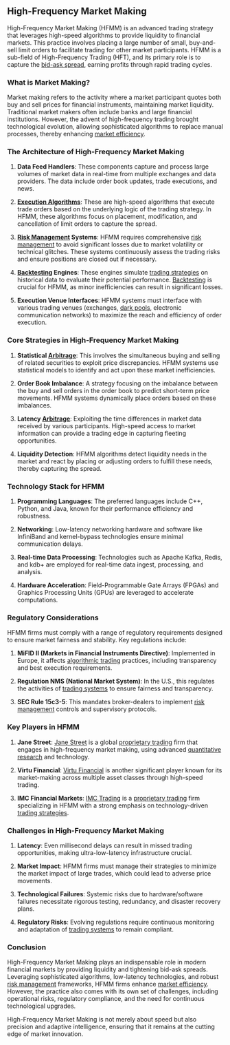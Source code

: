 ## High-Frequency Market Making

High-Frequency Market Making (HFMM) is an advanced trading strategy that leverages high-speed algorithms to provide liquidity to financial markets. This practice involves placing a large number of small, buy-and-sell limit orders to facilitate trading for other market participants. HFMM is a sub-field of High-Frequency Trading (HFT), and its primary role is to capture the [bid-ask spread](../b/bid-ask_spread.md), earning profits through rapid trading cycles.

### What is Market Making?

Market making refers to the activity where a market participant quotes both buy and sell prices for financial instruments, maintaining market liquidity. Traditional market makers often include banks and large financial institutions. However, the advent of high-frequency trading brought technological evolution, allowing sophisticated algorithms to replace manual processes, thereby enhancing [market efficiency](../m/market_efficiency.md).

### The Architecture of High-Frequency Market Making

1. **Data Feed Handlers**: These components capture and process large volumes of market data in real-time from multiple exchanges and data providers. The data include order book updates, trade executions, and news.

2. **[Execution Algorithms](../e/execution_algorithms.md)**: These are high-speed algorithms that execute trade orders based on the underlying logic of the trading strategy. In HFMM, these algorithms focus on placement, modification, and cancellation of limit orders to capture the spread.

3. **[Risk Management](../r/risk_management.md) Systems**: HFMM requires comprehensive [risk management](../r/risk_management.md) to avoid significant losses due to market volatility or technical glitches. These systems continuously assess the trading risks and ensure positions are closed out if necessary.

4. **[Backtesting](../b/backtesting.md) Engines**: These engines simulate [trading strategies](../t/trading_strategies.md) on historical data to evaluate their potential performance. [Backtesting](../b/backtesting.md) is crucial for HFMM, as minor inefficiencies can result in significant losses.

5. **Execution Venue Interfaces**: HFMM systems must interface with various trading venues (exchanges, [dark pools](../d/dark_pools.md), electronic communication networks) to maximize the reach and efficiency of order execution.

### Core Strategies in High-Frequency Market Making

1. **Statistical [Arbitrage](../a/arbitrage.md)**: This involves the simultaneous buying and selling of related securities to exploit price discrepancies. HFMM systems use statistical models to identify and act upon these market inefficiencies.

2. **Order Book Imbalance**: A strategy focusing on the imbalance between the buy and sell orders in the order book to predict short-term price movements. HFMM systems dynamically place orders based on these imbalances.

3. **Latency [Arbitrage](../a/arbitrage.md)**: Exploiting the time differences in market data received by various participants. High-speed access to market information can provide a trading edge in capturing fleeting opportunities.

4. **Liquidity Detection**: HFMM algorithms detect liquidity needs in the market and react by placing or adjusting orders to fulfill these needs, thereby capturing the spread.

### Technology Stack for HFMM

1. **Programming Languages**: The preferred languages include C++, Python, and Java, known for their performance efficiency and robustness.

2. **Networking**: Low-latency networking hardware and software like InfiniBand and kernel-bypass technologies ensure minimal communication delays.

3. **Real-time Data Processing**: Technologies such as Apache Kafka, Redis, and kdb+ are employed for real-time data ingest, processing, and analysis.

4. **Hardware Acceleration**: Field-Programmable Gate Arrays (FPGAs) and Graphics Processing Units (GPUs) are leveraged to accelerate computations.

### Regulatory Considerations

HFMM firms must comply with a range of regulatory requirements designed to ensure market fairness and stability. Key regulations include:

1. **MiFID II (Markets in Financial Instruments Directive)**: Implemented in Europe, it affects [algorithmic trading](../a/algorithmic_trading.md) practices, including transparency and best execution requirements.

2. **Regulation NMS (National Market System)**: In the U.S., this regulates the activities of [trading systems](../t/trading_systems.md) to ensure fairness and transparency.

3. **SEC Rule 15c3-5**: This mandates broker-dealers to implement [risk management](../r/risk_management.md) controls and supervisory protocols.

### Key Players in HFMM

1. **Jane Street**: [Jane Street](https://www.janestreet.com) is a global [proprietary trading](../p/proprietary_trading.md) firm that engages in high-frequency market making, using advanced [quantitative research](../q/quantitative_research.md) and technology.

2. **Virtu Financial**: [Virtu Financial](https://www.virtu.com) is another significant player known for its market-making across multiple asset classes through high-speed trading.

3. **IMC Financial Markets**: [IMC Trading](https://www.imc.com) is a [proprietary trading](../p/proprietary_trading.md) firm specializing in HFMM with a strong emphasis on technology-driven [trading strategies](../t/trading_strategies.md).

### Challenges in High-Frequency Market Making

1. **Latency**: Even millisecond delays can result in missed trading opportunities, making ultra-low-latency infrastructure crucial.

2. **Market Impact**: HFMM firms must manage their strategies to minimize the market impact of large trades, which could lead to adverse price movements.

3. **Technological Failures**: Systemic risks due to hardware/software failures necessitate rigorous testing, redundancy, and disaster recovery plans.

4. **Regulatory Risks**: Evolving regulations require continuous monitoring and adaptation of [trading systems](../t/trading_systems.md) to remain compliant.

### Conclusion

High-Frequency Market Making plays an indispensable role in modern financial markets by providing liquidity and tightening bid-ask spreads. Leveraging sophisticated algorithms, low-latency technologies, and robust [risk management](../r/risk_management.md) frameworks, HFMM firms enhance [market efficiency](../m/market_efficiency.md). However, the practice also comes with its own set of challenges, including operational risks, regulatory compliance, and the need for continuous technological upgrades.

High-Frequency Market Making is not merely about speed but also precision and adaptive intelligence, ensuring that it remains at the cutting edge of market innovation.
